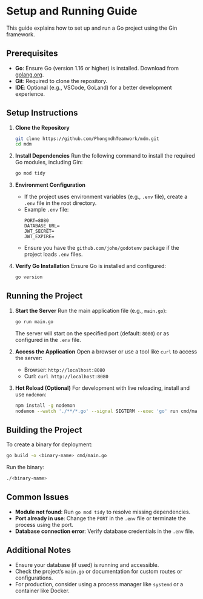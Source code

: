 # Setup and Running Guide

This guide explains how to set up and run a Go project using the Gin framework.

## Prerequisites
- **Go**: Ensure Go (version 1.16 or higher) is installed. Download from [golang.org](https://golang.org/dl/).
- **Git**: Required to clone the repository.
- **IDE**: Optional (e.g., VSCode, GoLand) for a better development experience.

## Setup Instructions

1. **Clone the Repository**
   ```bash
   git clone https://github.com/PhongndhTeamwork/mdm.git
   cd mdm
   ```

2. **Install Dependencies**
   Run the following command to install the required Go modules, including Gin:
   ```bash
   go mod tidy
   ```

3. **Environment Configuration**
   - If the project uses environment variables (e.g., `.env` file), create a `.env` file in the root directory.
   - Example `.env` file:
     ```
     PORT=8080
     DATABASE_URL=
     JWT_SECRET=
     JWT_EXPIRE=
     ```
   - Ensure you have the `github.com/joho/godotenv` package if the project loads `.env` files.

4. **Verify Go Installation**
   Ensure Go is installed and configured:
   ```bash
   go version
   ```

## Running the Project

1. **Start the Server**
   Run the main application file (e.g., `main.go`):
   ```bash
   go run main.go
   ```
   The server will start on the specified port (default: `8080`) or as configured in the `.env` file.

2. **Access the Application**
   Open a browser or use a tool like `curl` to access the server:
   - Browser: `http://localhost:8080`
   - Curl: `curl http://localhost:8080`

3. **Hot Reload (Optional)**
   For development with live reloading, install and use `nodemon`:
   ```bash
   npm install -g nodemon
   nodemon --watch './**/*.go' --signal SIGTERM --exec 'go' run cmd/main.go
   ```

## Building the Project
To create a binary for deployment:
```bash
go build -o <binary-name> cmd/main.go
```
Run the binary:
```bash
./<binary-name>
```

## Common Issues
- **Module not found**: Run `go mod tidy` to resolve missing dependencies.
- **Port already in use**: Change the `PORT` in the `.env` file or terminate the process using the port.
- **Database connection error**: Verify database credentials in the `.env` file.

## Additional Notes
- Ensure your database (if used) is running and accessible.
- Check the project’s `main.go` or documentation for custom routes or configurations.
- For production, consider using a process manager like `systemd` or a container like Docker.
